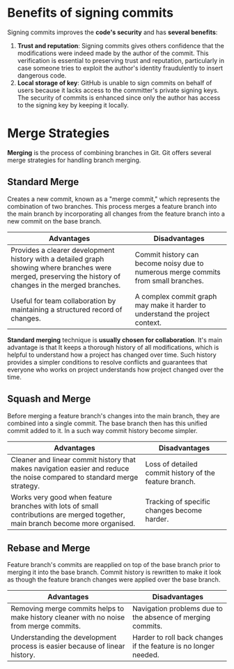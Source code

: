# Benefits of signing commits

Signing commits improves the **code's security** and has **several benefits**:

1) **Trust and reputation**: Signing commits gives others confidence that the modifications were indeed made by the author of the commit. This verification is essential to preserving trust and reputation, particularly in case someone tries to exploit the author's identity fraudulently to insert dangerous code.
2) **Local storage of key**: GitHub is unable to sign commits on behalf of users because it lacks access to the committer's private signing keys. The security of commits is enhanced since only the author has access to the signing key by keeping it locally.


# Merge Strategies

**Merging** is the process of combining branches in Git. Git offers several merge strategies for handling branch merging.
## Standard Merge
Creates a new commit, known as a "merge commit," which represents the combination of two branches. This process merges a feature branch into the main branch by incorporating all changes from the feature branch into a new commit on the base branch.

| **Advantages**                                                                                                                                             | **Disadvantages**                                                                  |
| ---------------------------------------------------------------------------------------------------------------------------------------------------------- | ---------------------------------------------------------------------------------- |
| Provides a clearer development history with a detailed graph showing where branches were merged, preserving the history of changes in the merged branches. | Commit history can become noisy due to numerous merge commits from small branches. |
| Useful for team collaboration by maintaining a structured record of changes.                                                                               | A complex commit graph may make it harder to understand the project context.       |
**Standard merging** technique is **usually chosen for collaboration**. It's main advantage is that It keeps a thorough history of all modifications, which is helpful to understand how a project has changed over time. Such history provides a simpler conditions to resolve conflicts and guarantees that everyone who works on project understands how project changed over the time.

## Squash and Merge
Before merging a feature branch's changes into the main branch, they are combined into a single commit. The base branch then has this unified commit added to it. In a such way commit history become simpler.

| **Advantages**                                                                                                                 | **Disadvantages**                                      |
| ------------------------------------------------------------------------------------------------------------------------------ | ------------------------------------------------------ |
| Cleaner and linear commit history that makes navigation easier and reduce the noise compared to standard merge strategy.       | Loss of detailed commit history of the feature branch. |
| Works very good when feature branches with lots of small contributions are merged together, main branch become more organised. | Tracking of specific changes become harder.            |

## Rebase and Merge
Feature branch's commits are reapplied on top of the base branch prior to merging it into the base branch. Commit history is rewritten to make it look as though the feature branch changes were applied over the base branch.

| **Advantages**                                                                         | **Disadvantages**                                               |
| -------------------------------------------------------------------------------------- | --------------------------------------------------------------- |
| Removing merge commits helps to make history cleaner with no noise from merge commits. | Navigation problems due to the absence of merging commits.      |
| Understanding the development process is easier because of linear history.             | Harder to roll back changes if the feature is no longer needed. |
